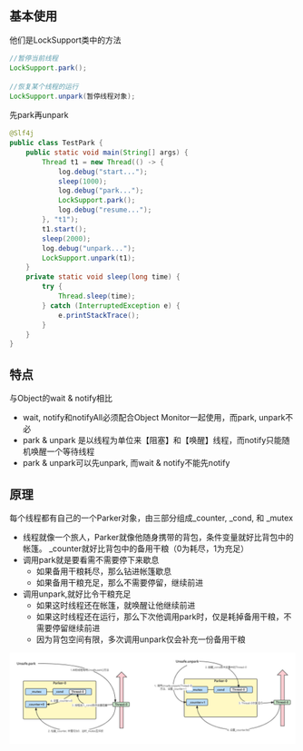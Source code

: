 ## 基本使用

他们是LockSupport类中的方法

```java
//暂停当前线程
LockSupport.park();

//恢复某个线程的运行
LockSupport.unpark(暂停线程对象);
```

先park再unpark

```java
@Slf4j
public class TestPark {
    public static void main(String[] args) {
        Thread t1 = new Thread(() -> {
            log.debug("start...");
            sleep(1000);
            log.debug("park...");
            LockSupport.park();
            log.debug("resume...");
        }, "t1");
        t1.start();
        sleep(2000);
        log.debug("unpark...");
        LockSupport.unpark(t1);
    }
    private static void sleep(long time) {
        try {
            Thread.sleep(time);
        } catch (InterruptedException e) {
            e.printStackTrace();
        }
    }
}
```

## 特点

与Object的wait & notify相比

- wait, notify和notifyAll必须配合Object Monitor一起使用，而park, unpark不必
- park & unpark 是以线程为单位来【阻塞】和【唤醒】线程，而notify只能随机唤醒一个等待线程
- park & unpark可以先unpark, 而wait & notify不能先notify

## 原理

每个线程都有自己的一个Parker对象，由三部分组成_counter, _cond, 和 _mutex

- 线程就像一个旅人，Parker就像他随身携带的背包，条件变量就好比背包中的帐篷。 _counter就好比背包中的备用干粮（0为耗尽，1为充足）
- 调用park就是要看需不需要停下来歇息
  - 如果备用干粮耗尽，那么钻进帐篷歇息
  - 如果备用干粮充足，那么不需要停留，继续前进
- 调用unpark,就好比令干粮充足
  - 如果这时线程还在帐篷，就唤醒让他继续前进
  - 如果这时线程还在运行，那么下次他调用park时，仅是耗掉备用干粮，不需要停留继续前进
  - 因为背包空间有限，多次调用unpark仅会补充一份备用干粮

![](./images/park-unpark.png)